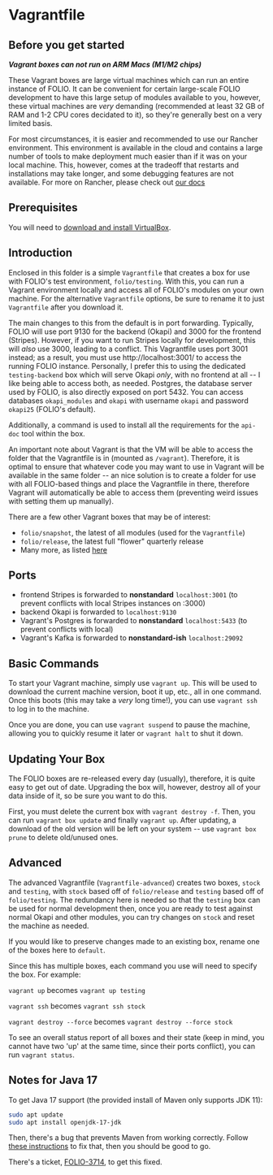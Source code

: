 # Vagrantfile

## Before you get started

**_Vagrant boxes can not run on ARM Macs (M1/M2 chips)_**

These Vagrant boxes are large virtual machines which can run an entire instance of FOLIO. It can be
convenient for certain large-scale FOLIO development to have this large setup of modules available
to you, however, these virtual machines are _very_ demanding (recommended at least 32 GB of RAM and
1-2 CPU cores decidated to it), so they're generally best on a very limited basis.

For most circumstances, it is easier and recommended to use our Rancher environment. This
environment is available in the cloud and contains a large number of tools to make deployment much
easier than if it was on your local machine. This, however, comes at the tradeoff that restarts and
installations may take longer, and some debugging features are not available. For more on Rancher,
please check out [our docs](/docs/Rancher.md)

## Prerequisites

You will need to [download and install VirtualBox](https://www.virtualbox.org/wiki/Downloads).

## Introduction

Enclosed in this folder is a simple `Vagrantfile` that creates a box for use with FOLIO's test
environment, `folio/testing`. With this, you can run a Vagrant environment locally and access all of
FOLIO's modules on your own machine. For the alternative `Vagrantfile` options, be sure to rename it
to just `Vagrantfile` after you download it.

The main changes to this from the default is in port forwarding. Typically, FOLIO will use port 9130
for the backend (Okapi) and 3000 for the frontend (Stripes). However, if you want to run Stripes
locally for development, this will _also_ use 3000, leading to a conflict. This Vagrantfile uses
port 3001 instead; as a result, you must use http://localhost:3001/ to access the running FOLIO
instance. Personally, I prefer this to using the dedicated `testing-backend` box which will serve
Okapi _only_, with no frontend at all -- I like being able to access both, as needed. Postgres, the
database server used by FOLIO, is also directly exposed on port 5432. You can access databases
`okapi_modules` and `okapi` with username `okapi` and password `okapi25` (FOLIO's default).

Additionally, a command is used to install all the requirements for the `api-doc` tool within the
box.

An important note about Vagrant is that the VM will be able to access the folder that the
Vagrantfile is in (mounted as `/vagrant`). Therefore, it is optimal to ensure that whatever code you
may want to use in Vagrant will be available in the same folder -- an nice solution is to create a
folder for use with all FOLIO-based things and place the Vagrantfile in there, therefore Vagrant
will automatically be able to access them (preventing weird issues with setting them up manually).

There are a few other Vagrant boxes that may be of interest:

- `folio/snapshot`, the latest of all modules (used for the `Vagrantfile`)
- `folio/release`, the latest full "flower" quarterly release
- Many more, as listed [here](https://app.vagrantup.com/folio)

## Ports

- frontend Stripes is forwarded to **nonstandard** `localhost:3001` (to prevent conflicts with local
  Stripes instances on :3000)
- backend Okapi is forwarded to `localhost:9130`
- Vagrant's Postgres is forwarded to **nonstandard** `localhost:5433` (to prevent conflicts with
  local)
- Vagrant's Kafka is forwarded to **nonstandard-ish** `localhost:29092`

## Basic Commands

To start your Vagrant machine, simply use `vagrant up`. This will be used to download the current
machine version, boot it up, etc., all in one command. Once this boots (this may take a _very_ long
time!), you can use `vagrant ssh` to log in to the machine.

Once you are done, you can use `vagrant suspend` to pause the machine, allowing you to quickly
resume it later or `vagrant halt` to shut it down.

## Updating Your Box

The FOLIO boxes are re-released every day (usually), therefore, it is quite easy to get out of date.
Upgrading the box will, however, destroy all of your data inside of it, so be sure you want to do
this.

First, you must delete the current box with `vagrant destroy -f`. Then, you can run
`vagrant box update` and finally `vagrant up`. After updating, a download of the old version will be
left on your system -- use `vagrant box prune` to delete old/unused ones.

## Advanced

The advanced Vagrantfile (`Vagrantfile-advanced`) creates two boxes, `stock` and `testing`, with
`stock` based off of `folio/release` and `testing` based off of `folio/testing`. The redundancy here
is needed so that the `testing` box can be used for normal development then, once you are ready to
test against normal Okapi and other modules, you can try changes on `stock` and reset the machine as
needed.

If you would like to preserve changes made to an existing box, rename one of the boxes here to
`default`.

Since this has multiple boxes, each command you use will need to specify the box. For example:

`vagrant up` becomes `vagrant up testing`

`vagrant ssh` becomes `vagrant ssh stock`

`vagrant destroy --force` becomes `vagrant destroy --force stock`

To see an overall status report of all boxes and their state (keep in mind, you cannot have two 'up'
at the same time, since their ports conflict), you can run `vagrant status`.

## Notes for Java 17

To get Java 17 support (the provided install of Maven only supports JDK 11):

```sh
sudo apt update
sudo apt install openjdk-17-jdk
```

Then, there's a bug that prevents Maven from working correctly. Follow
[these instructions](https://github.com/m-thirumal/installation_guide/blob/39187a6e9acff22b6800c7a407370478f1df5a77/maven/upgrade_maven.md)
to fix that, then you should be good to go.

There's a ticket, [FOLIO-3714](https://issues.folio.org/browse/FOLIO-3714?filter=-2), to get this
fixed.
